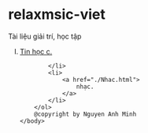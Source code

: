# relaxmsic-viet
<html>
<head>
	<meta charset="utf-8">
	<title>Anh Minh</title>
	</hear>
	<body>
		Tài liệu giải trí, học tập
		<br>
		<ol type="I">
			<li>
				<a href="Tin Hoc c++.html">
					Tin học c.
				</a>

			</li>
			<li>
				<a href="./Nhac.html">
					nhạc.
				</a>
			</li>
		</ol>
		@copyright by Nguyen Anh Minh
	</body>
</html>
